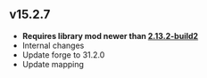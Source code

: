 ## v15.2.7
* **Requires library mod newer than [2.13.2-build2](https://www.curseforge.com/minecraft/mc-mods/scalable-cats-force/files/2954109)**
* Internal changes
* Update forge to 31.2.0
* Update mapping
